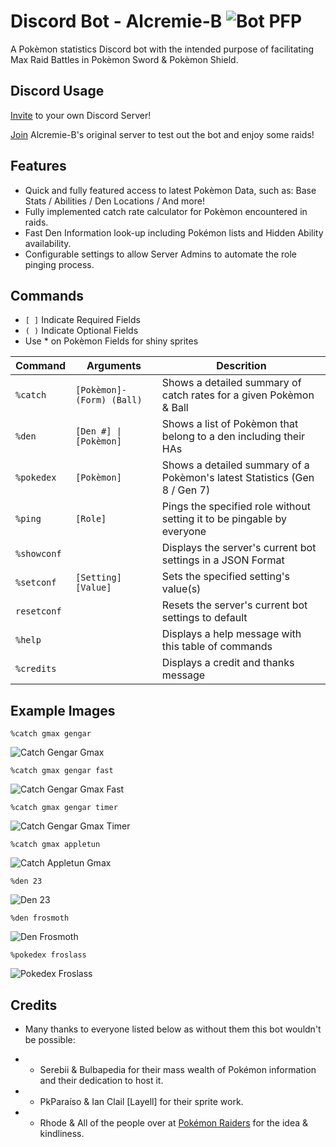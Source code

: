 # Discord Bot - Alcremie-B ![Bot PFP](https://raphgg.github.io/den-bot/data/icons/botpfp.png)
A Pokèmon statistics Discord bot with the intended purpose of facilitating Max Raid Battles in Pokèmon Sword & Pokèmon Shield.

## Discord Usage
[Invite](https://discordapp.com/api/oauth2/authorize?client_id=663505910580248587&permissions=334888256&scope=bot) to your own Discord Server!

[Join](https://discordapp.com/invite/pokemonraiders) Alcremie-B's original server to test out the bot and enjoy some raids!

## Features 
* Quick and fully featured access to latest Pokèmon Data, such as: Base Stats / Abilities / Den Locations / And more!
* Fully implemented catch rate calculator for Pokèmon encountered in raids.
* Fast Den Information look-up including Pokémon lists and Hidden Ability availability.
* Configurable settings to allow Server Admins to automate the role pinging process.

## Commands
* `[ ]` Indicate Required Fields
* `( )` Indicate Optional Fields
* Use * on Pokèmon Fields for shiny sprites

| Command       | Arguments                | Descrition                                                                 |
|---------------|--------------------------|----------------------------------------------------------------------------|
| `%catch`      | `[Pokèmon]-(Form) (Ball)`| Shows a detailed summary of catch rates for a given Pokèmon & Ball         |
| `%den`        | `[Den #] \| [Pokèmon]`   | Shows a list of Pokèmon that belong to a den including their HAs           |
| `%pokedex`    | `[Pokèmon]`              | Shows a detailed summary of a Pokèmon's latest Statistics (Gen 8 / Gen 7)  |
| `%ping`       | `[Role]`                 | Pings the specified role without setting it to be pingable by everyone     |
| `%showconf`   |                          | Displays the server's current bot settings in a JSON Format                |
| `%setconf`    | `[Setting] [Value]`      | Sets the specified setting's value(s)                                      |
| `resetconf`   |                          | Resets the server's current bot settings to default                        |
| `%help`       |                          | Displays a help message with this table of commands                        |
| `%credits`    |                          | Displays a credit and thanks message                                       |


## Example Images
`%catch gmax gengar`

![Catch Gengar Gmax](https://raphgg.github.io/den-bot/data/readme/catchgengargmax.png)

`%catch gmax gengar fast`

![Catch Gengar Gmax Fast](https://raphgg.github.io/den-bot/data/readme/catchgengarfast.png)

`%catch gmax gengar timer`

![Catch Gengar Gmax Timer](https://raphgg.github.io/den-bot/data/readme/catchgengartimer.png)

`%catch gmax appletun`

![Catch Appletun Gmax](https://raphgg.github.io/den-bot/data/readme/catchappletungmax.png)

`%den 23`

![Den 23](https://raphgg.github.io/den-bot/data/readme/den23.png)

`%den frosmoth`

![Den Frosmoth](https://raphgg.github.io/den-bot/data/readme/denfrosmoth.png)

`%pokedex froslass`

![Pokedex Froslass](https://raphgg.github.io/den-bot/data/readme/pokedexfroslass.png)

## Credits
* Many thanks to everyone listed below as without them this bot wouldn't be possible:
- * Serebii & Bulbapedia for their mass wealth of Pokémon information and their dedication to host it.
- * PkParaíso & Ian Clail [Layell] for their sprite work.
- * Rhode & All of the people over at [Pokémon Raiders](https://discordapp.com/invite/pokemonraiders) for the idea & kindliness.